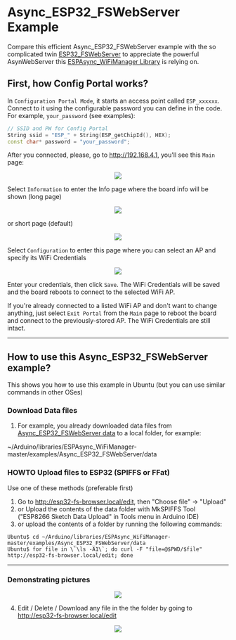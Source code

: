 # Async_ESP32_FSWebServer Example

Compare this efficient Async_ESP32_FSWebServer example with the so complicated twin [ESP32_FSWebServer](https://github.com/khoih-prog/ESP_WiFiManager/tree/master/examples/ESP32_FSWebServer) to appreciate the powerful AsynWebServer this [ESPAsync_WiFiManager Library](https://github.com/khoih-prog/ESPAsync_WiFiManager) is relying on.

## First, how Config Portal works?

In `Configuration Portal Mode`, it starts an access point called `ESP_xxxxxx`. Connect to it using the configurable password you can define in the code. For example, `your_password` (see examples):

```cpp
// SSID and PW for Config Portal
String ssid = "ESP_" + String(ESP_getChipId(), HEX);
const char* password = "your_password";
```
After you connected, please, go to http://192.168.4.1, you'll see this `Main` page:

<p align="center">
    <img src="https://github.com/khoih-prog/ESPAsync_WiFiManager/blob/master/Images/Main.png">
</p>

Select `Information` to enter the Info page where the board info will be shown (long page)

<p align="center">
    <img src="https://github.com/khoih-prog/ESPAsync_WiFiManager/blob/master/Images/Info.png">
</p>

or short page (default)

<p align="center">
    <img src="https://github.com/khoih-prog/ESPAsync_WiFiManager/blob/master/Images/Info_Short.png">
</p>

Select `Configuration` to enter this page where you can select an AP and specify its WiFi Credentials

<p align="center">
    <img src="https://github.com/khoih-prog/ESPAsync_WiFiManager/blob/master/Images/Configuration.png">
</p>

Enter your credentials, then click `Save`. The WiFi Credentials will be saved and the board reboots to connect to the selected WiFi AP.

If you're already connected to a listed WiFi AP and don't want to change anything, just select `Exit Portal` from the `Main` page to reboot the board and connect to the previously-stored AP. The WiFi Credentials are still intact.

---

## How to use this Async_ESP32_FSWebServer example?

This shows you how to use this example in Ubuntu (but you can use similar commands in other OSes)

### Download Data files

1. For example, you already downloaded data files from [Async_ESP32_FSWebServer data](https://github.com/khoih-prog/ESPAsync_WiFiManager/tree/master/examples/Async_ESP32_FSWebServer/data) to a local folder, for example:

~/Arduino/libraries/ESPAsync_WiFiManager-master/examples/Async_ESP32_FSWebServer/data

### HOWTO Upload files to ESP32 (SPIFFS or FFat)

Use one of these methods (preferable first)

1. Go to http://esp32-fs-browser.local/edit, then "Choose file" -> "Upload"
2. or Upload the contents of the data folder with MkSPIFFS Tool ("ESP8266 Sketch Data Upload" in Tools menu in Arduino IDE)
3. or upload the contents of a folder by running the following commands: 
```
Ubuntu$ cd ~/Arduino/libraries/ESPAsync_WiFiManager-master/examples/Async_ESP32_FSWebServer/data
Ubuntu$ for file in \`\ls -A1\`; do curl -F "file=@$PWD/$file" http://esp32-fs-browser.local/edit; done
```
---

### Demonstrating pictures

<p align="center">
    <img src="https://github.com/khoih-prog/ESPAsync_WiFiManager/blob/master/examples/Async_ESP32_FSWebServer/pics/esp8266fs.local.png">
</p>

4. Edit / Delete / Download any file in the the folder by going to http://esp32-fs-browser.local/edit

<p align="center">
    <img src="https://github.com/khoih-prog/ESPAsync_WiFiManager/blob/master/examples/Async_ESP32_FSWebServer/pics/esp8266fs.local_edit.png">
</p>



